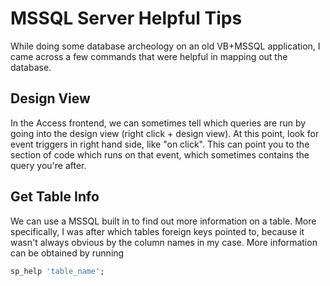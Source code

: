 # MSSQL Server Helpful Tips

While doing some database archeology on an old VB+MSSQL application, I came across a few commands that were helpful in mapping out the database.

## Design View

In the Access frontend, we can sometimes tell which queries are run by going into the design view (right click + design view). At this point, look for event triggers in right hand side, like "on click". This can point you to the section of code which runs on that event, which sometimes contains the query you're after.

## Get Table Info

We can use a MSSQL built in to find out more information on a table. More specifically, I was after which tables foreign keys pointed to, because it wasn't always obvious by the column names in my case. More information can be obtained by running

```sql
sp_help 'table_name';
```
